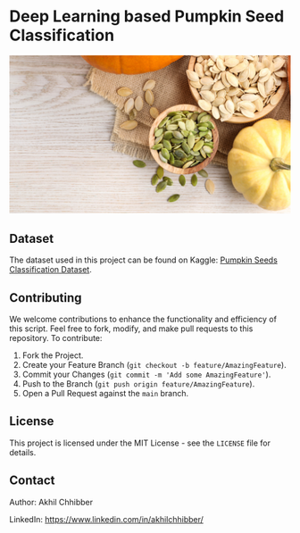 # Deep Learning based Pumpkin Seed Classification
<p align="center">
  <img src="https://github.com/akhilchibber/Pumpkin-Seed-Classification/blob/main/Pumpkin-Seeds.png?raw=true" alt="earthml Logo">
</p>

## Dataset
The dataset used in this project can be found on Kaggle: [Pumpkin Seeds Classification Dataset](https://www.kaggle.com/datasets/vbookshelf/v2-plant-seedlings-dataset). 

## Contributing
We welcome contributions to enhance the functionality and efficiency of this script. Feel free to fork, modify, and make pull requests to this repository. To contribute:

1. Fork the Project.
2. Create your Feature Branch (`git checkout -b feature/AmazingFeature`).
3. Commit your Changes (`git commit -m 'Add some AmazingFeature'`).
4. Push to the Branch (`git push origin feature/AmazingFeature`).
5. Open a Pull Request against the `main` branch.

## License

This project is licensed under the MIT License - see the `LICENSE` file for details.

## Contact

Author: Akhil Chhibber

LinkedIn: https://www.linkedin.com/in/akhilchhibber/
